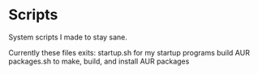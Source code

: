 # Scripts
System scripts I made to stay sane. 

Currently these files exits:
    startup.sh for my startup programs 
    build AUR packages.sh to make, build, and install AUR packages
